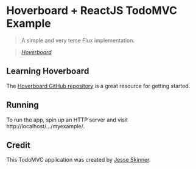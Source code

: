 # Hoverboard + ReactJS TodoMVC Example

> A simple and very terse Flux implementation.

> _[Hoverboard](https://github.com/jesseskinner/hoverboard)_


## Learning Hoverboard

The [Hoverboard GitHub repository](https://github.com/jesseskinner/hoverboard) is a great resource for getting started.


## Running

To run the app, spin up an HTTP server and visit http://localhost/.../myexample/.


## Credit

This TodoMVC application was created by [Jesse Skinner](http://twitter.com/jesseskinner).
